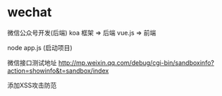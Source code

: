 # wechat
微信公众号开发(后端)
koa 框架 => 后端
vue.js => 前端



node app.js (启动项目)


微信接口测试地址 http://mp.weixin.qq.com/debug/cgi-bin/sandboxinfo?action=showinfo&t=sandbox/index


添加XSS攻击防范

